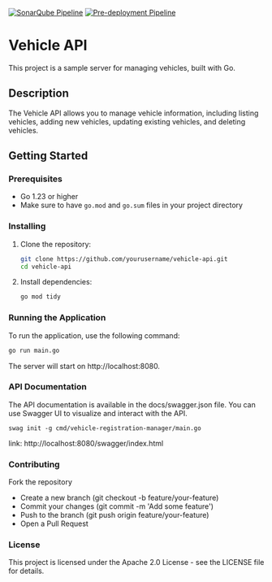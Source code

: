 [![SonarQube Pipeline](https://github.com/ArianeASA/vehicle-registration-manager/actions/workflows/sonar.yml/badge.svg)](https://github.com/ArianeASA/vehicle-registration-manager/actions/workflows/sonar.yml)
[![Pre-deployment Pipeline](https://github.com/ArianeASA/vehicle-registration-manager/actions/workflows/build.yml/badge.svg)](https://github.com/ArianeASA/vehicle-registration-manager/actions/workflows/build.yml)
# Vehicle API

This project is a sample server for managing vehicles, built with Go.

## Description

The Vehicle API allows you to manage vehicle information, including listing vehicles, adding new vehicles, updating existing vehicles, and deleting vehicles.

## Getting Started

### Prerequisites

- Go 1.23 or higher
- Make sure to have `go.mod` and `go.sum` files in your project directory

### Installing

1. Clone the repository:
    ```sh
    git clone https://github.com/yourusername/vehicle-api.git
    cd vehicle-api
    ```

2. Install dependencies:
    ```sh
    go mod tidy
    ```

### Running the Application

To run the application, use the following command:
```sh
go run main.go
```


The server will start on http://localhost:8080.  

### API Documentation
The API documentation is available in the docs/swagger.json file. You can use Swagger UI to visualize and interact with the API.  

```shell
swag init -g cmd/vehicle-registration-manager/main.go
```
link: http://localhost:8080/swagger/index.html

### Contributing
Fork the repository
- Create a new branch (git checkout -b feature/your-feature)
- Commit your changes (git commit -m 'Add some feature')
- Push to the branch (git push origin feature/your-feature)
- Open a Pull Request

### License
This project is licensed under the Apache 2.0 License - see the LICENSE file for details.